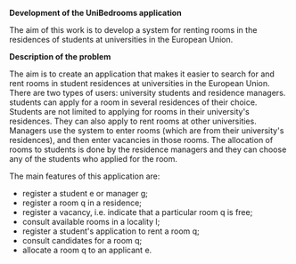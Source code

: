 **Development of the UniBedrooms application**

 The aim of this work is to develop a system for renting rooms in the residences of students at universities in the European Union.
  
**Description of the problem**

The aim is to create an application that makes it easier to search for and rent rooms in student residences at universities in the European Union.
  There are two types of users: university students and residence managers. students can apply for a room in several residences of their choice. Students are not limited to applying for rooms in their university's residences. They can also apply to rent rooms at other universities.
  Managers use the system to enter rooms (which are from their university's residences), and then enter vacancies in those rooms. The allocation of rooms to students is done by the residence managers and they can choose any of the students who applied for the room.
  
The main features of this application are:
  - register a student e or manager g;
  - register a room q in a residence;
  - register a vacancy, i.e. indicate that a particular room q is free;
  - consult available rooms in a locality l;
  - register a student's application to rent a room q;
  - consult candidates for a room q;
  - allocate a room q to an applicant e.
